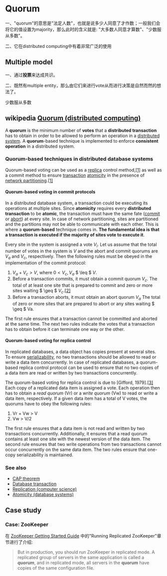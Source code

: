 # Quorum 

一、"quorum"的意思是"法定人数"，也就是说多少人同意了才作数；一般我们会将它的值设置为majority，那么此时的含义就是: "大多数人同意才算数"、"少数服从多数"。

二、它在distributed computing中有着非常广泛的使用

## Multiple model

一、通过**投票**来达成共识。

二、既然有multiple entity，那么由它们来进行vote从而进行决策是自然而然的想法了。

少数服从多数



## wikipedia [Quorum (distributed computing)](https://en.wikipedia.org/wiki/Quorum_(distributed_computing))

A **quorum** is the minimum number of **votes** that a **distributed transaction** has to obtain in order to be allowed to perform an operation in a [distributed system](https://en.wikipedia.org/wiki/Distributed_system). A **quorum**-based technique is implemented to enforce **consistent operation** in a distributed system.



### Quorum-based techniques in distributed database systems

Quorum-based voting can be used as a [replica](https://en.wikipedia.org/wiki/Replication_(computer_science)#Database_replication) control method,[[1\]](https://en.wikipedia.org/wiki/Quorum_(distributed_computing)#cite_note-ozsu-1) as well as a commit method to ensure [transaction](https://en.wikipedia.org/wiki/Database_transaction) [atomicity](https://en.wikipedia.org/wiki/Atomicity_(database_systems)) in the presence of [network partitioning](https://en.wikipedia.org/wiki/Network_partitioning).[[1\]](https://en.wikipedia.org/wiki/Quorum_(distributed_computing)#cite_note-ozsu-1)

#### Quorum-based voting in commit protocols

In a distributed database system, a transaction could be executing its operations at multiple sites. Since **atomicity** requires every **distributed transaction** to be **atomic**, the transaction must have the same fate ([commit](https://en.wikipedia.org/wiki/Commit_(data_management)) or [abort](https://en.wikipedia.org/wiki/Rollback_(data_management))) at every site. In case of network partitioning, sites are partitioned and the partitions may not be able to communicate with each other. This is where a **quorum-based** technique comes in. **The fundamental idea is that a transaction is executed if the majority of sites vote to execute it**.

Every site in the system is assigned a vote $V_i$. Let us assume that the total number of votes in the system is $V$ and the abort and commit quorums are $V_a$ and $V_c$, respectively. Then the following rules must be obeyed in the implementation of the commit protocol:

1. $V_a + V_c > V$, where $0 < V_c, V_a$ $ \leq $ $V$.
2. Before a transaction commits, it must obtain a commit quorum $V_c$.
   The total of at least one site that is prepared to commit and zero or more sites waiting $ \geq $ $V_c$.[[2\]](https://en.wikipedia.org/wiki/Quorum_(distributed_computing)#cite_note-2)
3. Before a transaction aborts, it must obtain an abort quorum $V_a$
   The total of zero or more sites that are prepared to abort or any sites waiting $ \geq $ Va.

The first rule ensures that a transaction cannot be committed and aborted at the same time. The next two rules indicate the votes that a transaction has to obtain before it can terminate one way or the other.



#### Quorum-based voting for replica control

In replicated databases, a data object has copies present at several sites. To ensure [serializability](https://en.wikipedia.org/wiki/Serializability), no two transactions should be allowed to read or write a data item concurrently. In case of replicated databases, a quorum-based replica control protocol can be used to ensure that no two copies of a data item are read or written by two transactions concurrently.

The quorum-based voting for replica control is due to [Gifford, 1979].[[3\]](https://en.wikipedia.org/wiki/Quorum_(distributed_computing)#cite_note-3) Each copy of a replicated data item is assigned a vote. Each operation then has to obtain a *read quorum* (Vr) or a *write quorum* (Vw) to read or write a data item, respectively. If a given data item has a total of V votes, the quorums have to obey the following rules:

1. Vr + Vw > V
2. Vw > V/2

The first rule ensures that a data item is not read and written by two transactions concurrently. Additionally, it ensures that a read quorum contains at least one site with the newest version of the data item. The second rule ensures that two write operations from two transactions cannot occur concurrently on the same data item. The two rules ensure that one-copy serializability is maintained.



### See also

- [CAP theorem](https://en.wikipedia.org/wiki/CAP_theorem)
- [Database transaction](https://en.wikipedia.org/wiki/Database_transaction)
- [Replication (computer science)](https://en.wikipedia.org/wiki/Replication_(computer_science))
- [Atomicity (database systems)](https://en.wikipedia.org/wiki/Atomicity_(database_systems))



## Case study

### Case: ZooKeeper 

在 [ZooKeeper Getting Started Guide](https://zookeeper.apache.org/doc/r3.6.2/zookeeperStarted.html) 中的"Running Replicated ZooKeeper"章节进行了介绍:

> But in production, you should run ZooKeeper in replicated mode. A replicated group of servers in the same application is called a ***quorum***, and in replicated mode, all servers in the **quorum** have copies of the same configuration file.